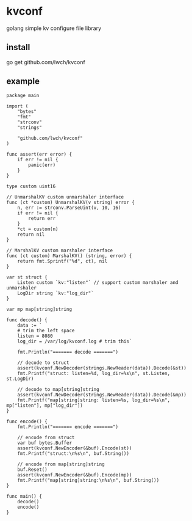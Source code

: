 # kvconf

golang simple kv configure file library

## install

go get github.com/lwch/kvconf

## example

    package main

    import (
        "bytes"
        "fmt"
        "strconv"
        "strings"

        "github.com/lwch/kvconf"
    )

    func assert(err error) {
        if err != nil {
            panic(err)
        }
    }

    type custom uint16

    // UnmarshalKV custom unmarshaler interface
    func (ct *custom) UnmarshalKV(v string) error {
        n, err := strconv.ParseUint(v, 10, 16)
        if err != nil {
            return err
        }
        *ct = custom(n)
        return nil
    }

    // MarshalKV custom marshaler interface
    func (ct custom) MarshalKV() (string, error) {
        return fmt.Sprintf("%d", ct), nil
    }

    var st struct {
        Listen custom `kv:"listen"` // support custom marshaler and unmarshaler
        LogDir string `kv:"log_dir"`
    }

    var mp map[string]string

    func decode() {
        data := `
        # trim the left space
        listen = 8080
        log_dir = /var/log/kvconf.log # trim this`

        fmt.Println("======= decode =======")

        // decode to struct
        assert(kvconf.NewDecoder(strings.NewReader(data)).Decode(&st))
        fmt.Printf("struct: listen=%d, log_dir=%s\n", st.Listen, st.LogDir)

        // decode to map[string]string
        assert(kvconf.NewDecoder(strings.NewReader(data)).Decode(&mp))
        fmt.Printf("map[string]string: listen=%s, log_dir=%s\n", mp["listen"], mp["log_dir"])
    }

    func encode() {
        fmt.Println("======= encode =======")

        // encode from struct
        var buf bytes.Buffer
        assert(kvconf.NewEncoder(&buf).Encode(st))
        fmt.Printf("struct:\n%s\n", buf.String())

        // encode from map[string]string
        buf.Reset()
        assert(kvconf.NewEncoder(&buf).Encode(mp))
        fmt.Printf("map[string]string:\n%s\n", buf.String())
    }

    func main() {
        decode()
        encode()
    }
